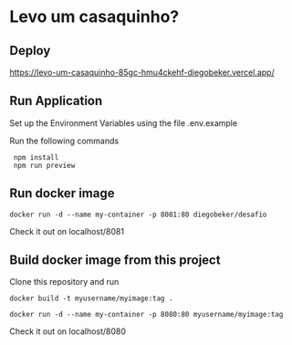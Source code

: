 # Levo um casaquinho?

## Deploy
<a href="https://levo-um-casaquinho-85gc-hmu4ckehf-diegobeker.vercel.app/">
  https://levo-um-casaquinho-85gc-hmu4ckehf-diegobeker.vercel.app/
</a>

## Run Application

Set up the Environment Variables using the file .env.example

Run the following commands

```
 npm install
 npm run preview
```
## Run docker image

```
docker run -d --name my-container -p 8081:80 diegobeker/desafio
```

Check it out on localhost/8081

## Build docker image from this project

Clone this repository and run

```
docker build -t myusername/myimage:tag .
```

```
docker run -d --name my-container -p 8080:80 myusername/myimage:tag
```

Check it out on localhost/8080

